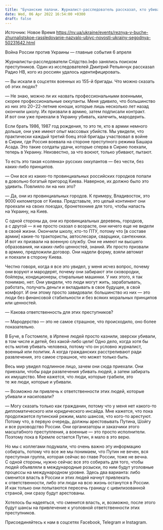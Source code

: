 ```yaml
---
title: "Бучанские палачи. Журналист-расследователь рассказал, кто убивал и насиловал украинцев в пригороде Киева"
date: Wed, 06 Apr 2022 16:54:00 +0300
draft: false
---
```

Источник: Новое Время https://nv.ua/ukraine/events/reznya-v-buche-zhurnalistskoe-rassledovanie-nazvalo-ubiyc-novosti-ukrainy-segodnya-50231642.html


Война России против Украины — главные события 6 апреля

Журналисты-расследователи Слідство.Інфо занялись поиском преступников. Один из исследователей Дмитрий Репьянчук рассказал Радио НВ, кого из россиян удалось идентифицировать.

— Вы искали в соцсетях военных из 155-й бригады. Что можно сказать об этих людях?

— Не знаю, можно ли их назвать профессиональными военными, скорее профессиональные оккупанты. Меня удивило, что большинство из них это 20−22-летние юноши, которые лишь несколько лет назад окончили школу. Их призвали в армию, затем подписали контракт. И вот они уже приехали в Украину убивать, калечить, мародерить.

Если брать 1986, 1987 год рождения, то это те, кто в армии немного дольше, они уже имеют опыт массовых убийств. Мы увидели, что практически каждый третий боец этой бригады участвовал в войне в Сирии, где Россия воевала на стороне преступного режима Башара Асада. Это такие солдаты удачи, которые сперва в Сирию поехали, теперь в Украину. Неизвестно, за что воюют, только убивают, пытают.

То есть это такая «солянка» русских оккупантов — без чести, без каких-либо принципов.

— Они все из каких-то провинциальных российских городков попали в довольно богатый пригород Киева. Наверное, их должно было это удивить. Повлияло ли на них это?

— Да, они из провинциальных городов. К примеру, Владивосток, это 9000 километров от Киева. Представьте, это целый континент они проехали на своих поездах, бронетехнике для того, чтобы напасть на Украину, на Киев.

С одной стороны да, они из провинциальных деревень, городков, а с другой — я не просто сказал о возрасте, они ничего еще не видели в своей жизни. Окончили школу, кто-то ПТУ, потому что [в составе армии] какие-то трактористы, автослесари, сварщики, сантехники. И вот их призвали на военную службу. Они не имеют ни высшего образования, ни каких-либо ценностей, знаний. Их просто призвали в армию, предложили договор. Они надели форму, взяли автомат и поехали в сторону Киева.

Честно говоря, когда я все это увидел, у меня исчез вопрос, почему они воруют и мародерят, почему они забирают эти сковородки, бойлеры, кондиционеры, стиральные машинки. У них этого, я так понимаю, нет. Они увидели, что люди могут жить, зарабатывать, работать, получать деньги и вкладывать в свое будущее, в свой комфорт. И они этому просто завидовали: большинство из них — это люди без финансовой стабильности и без всяких моральных принципов или ценностей.

— Какова ответственность для этих преступников?

— Мародерство — это не самое страшное, что происходило, оно более показательно.

В Буче, в Гостомеле, в Ирпене людей просто казнили, зверски убивали, в том числе и детей, без какой-либо цели! Одно дело, когда хотя бы есть мотив убивать человека, потому что он условно журналист, военный или политик. А когда гражданских расстреливают ради развлечения, это самое страшное, что может только быть.

Весь мир увидел подлинное лицо, зачем они сюда приехали. Они приехали, чтобы ради развлечения убивать людей, а затем забирать их имущество. Мне кажется, что люди, которые грабили, это те же люди, которые и убивали.

— Возможно ли привлечь к ответственности этих людей, которые убивали и насиловали?

— Могу сказать только как гражданин, потому что у меня нет какого-то дипломатического или юридического инсайда. Мне кажется, что пока продолжается путинский режим, мало шансов, что кого-то арестуют. Потому что, в первую очередь, должны арестовывать Путина, Шойгу и все руководство России. Они организаторы и заказчики этого масштабного преступления, а военные — это просто исполнители. Поэтому пока в Кремле остается Путин, я мало в это верю.

Но мы с коллегами подумали, что очень важно эту информацию собирать, потому что все же мы понимаем, что Путин не вечен, вся преступная группа, которая сейчас во главе России, тоже не вечна. С одной стороны, нужно сейчас все это собирать для того, чтобы людей объявляли в международные розыски, по ним будут уголовные процессы на международном уровне. Здесь два варианта: либо сменится власть в России и этих людей начнут привлекать к ответственности, либо эти люди на всю жизнь останутся в России. И как только они попытаются пересечь границу с цивилизованной страной, они сразу будут арестованы.

Хотелось бы надеяться, что сменится власть, и, возможно, после этого будут шансы на привлечение к уголовной ответственности этих преступников.

Присоединяйтесь к нам в соцсетях Facebook, Telegram и Instagram.
